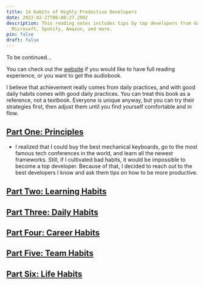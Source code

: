 ```yaml
---
title: 14 Habits of Highly Productive Developers
date: 2022-02-27T06:08:27.298Z
description: This reading notes includes tips by top developers from Google,
  Microsoft, Spotify, Amazon, and more.
pin: false
draft: false
---
```

To be continued...

You can check out the [website](https://14habits.com/) if you would like to have full reading experience, or you want to get the audiobook.

I believe that achievement really comes from daily practices, and with good daily habits comes with good daily practices. You can treat this book as a reference, not a textbook. Everyone is unique anyway, but you can try their strategies first, then adjust them until you find yourself comfortable and in flow.

<div id="principles"></div>

## <a href="#principles" name="fragment">Part One: Principles</a>

- I realized that I could buy the best mechanical keyboards, go to the most famous tech conferences in the world, and learn all the newest frameworks. Still, if I cultivated bad habits, it would be impossible to become a top developer. Because of that, I decided to reach out to the best developers I know and ask them tips on how to be more productive.

<div id="learning-habits"></div>

## <a href="#learning-habits" name="fragment">Part Two: Learning Habits</a>



<div id="daily-habits"></div>

## <a href="#daily-habits" name="fragment">Part Three: Daily Habits</a>


<div id="career-habits"></div>

## <a href="#career-habits" name="fragment">Part Four: Career Habits</a>


<div id="team-habits"></div>

## <a href="#team-habits" name="fragment">Part Five: Team Habits</a>


<div id="life-habits"></div>

## <a href="#life-habits" name="fragment">Part Six: Life Habits</a>



